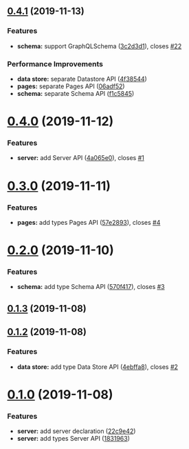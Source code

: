 ## [0.4.1](https://github.com/tyankatsu0105/types-gridsome/compare/v0.4.0...v0.4.1) (2019-11-13)


### Features

* **schema:** support GraphQLSchema ([3c2d3d1](https://github.com/tyankatsu0105/types-gridsome/commit/3c2d3d1f2f563da35d2767fd04b883d415df1244)), closes [#22](https://github.com/tyankatsu0105/types-gridsome/issues/22)


### Performance Improvements

* **data store:** separate Datastore API ([4f38544](https://github.com/tyankatsu0105/types-gridsome/commit/4f38544c50e9b178ed6dac8e705329ac0f64a57b))
* **pages:** separate Pages API ([06adf52](https://github.com/tyankatsu0105/types-gridsome/commit/06adf528c5b064fcf3c4ffc3718e7d5679b90f3e))
* **schema:** separate Schema API ([f1c5845](https://github.com/tyankatsu0105/types-gridsome/commit/f1c5845c85a308cb16f5b6d3132b8b5853174734))



# [0.4.0](https://github.com/tyankatsu0105/types-gridsome/compare/v0.3.0...v0.4.0) (2019-11-12)


### Features

* **server:** add Server API ([4a065e0](https://github.com/tyankatsu0105/types-gridsome/commit/4a065e00493c8a36eefad745491ce57ab71f0250)), closes [#1](https://github.com/tyankatsu0105/types-gridsome/issues/1)



# [0.3.0](https://github.com/tyankatsu0105/types-gridsome/compare/v0.2.0...v0.3.0) (2019-11-11)


### Features

* **pages:** add types Pages API ([57e2893](https://github.com/tyankatsu0105/types-gridsome/commit/57e28937359f2377b546c8371a9087d31318fc9c)), closes [#4](https://github.com/tyankatsu0105/types-gridsome/issues/4)



# [0.2.0](https://github.com/tyankatsu0105/types-gridsome/compare/v0.1.3...v0.2.0) (2019-11-10)


### Features

* **schema:** add type Schema API ([570f417](https://github.com/tyankatsu0105/types-gridsome/commit/570f4176a35b6addcf5c25daef7f4e76eaad13a3)), closes [#3](https://github.com/tyankatsu0105/types-gridsome/issues/3)



## [0.1.3](https://github.com/tyankatsu0105/types-gridsome/compare/v0.1.2...v0.1.3) (2019-11-08)



## [0.1.2](https://github.com/tyankatsu0105/types-gridsome/compare/v0.1.0...v0.1.2) (2019-11-08)


### Features

* **data store:** add type Data Store API ([4ebffa8](https://github.com/tyankatsu0105/types-gridsome/commit/4ebffa8ac0649ebd4b70d354521ec574f46935e1)), closes [#2](https://github.com/tyankatsu0105/types-gridsome/issues/2)



# [0.1.0](https://github.com/tyankatsu0105/types-gridsome/compare/22c9e42548d972836cc33436571f3a0370013381...v0.1.0) (2019-11-08)


### Features

* **server:** add server declaration ([22c9e42](https://github.com/tyankatsu0105/types-gridsome/commit/22c9e42548d972836cc33436571f3a0370013381))
* **server:** add types Server API ([1831963](https://github.com/tyankatsu0105/types-gridsome/commit/18319636329666695cef75acf4f971fba1d1a89a))



